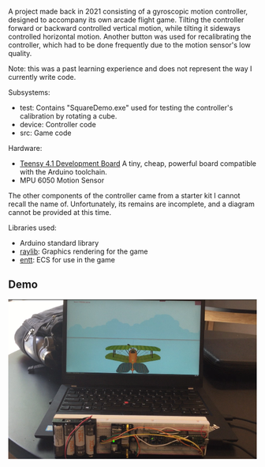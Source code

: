 A project made back in 2021 consisting of a gyroscopic motion controller, designed to accompany its own arcade flight game.
Tilting the controller forward or backward controlled vertical motion, while tilting it sideways controlled horizontal motion.
Another button was used for recalibrating the controller, which had to be done frequently due to the motion sensor's low quality.

Note: this was a past learning experience and does not represent the way I currently write code.

Subsystems:
* test: Contains "SquareDemo.exe" used for testing the controller's calibration by rotating a cube.
* device: Controller code
* src: Game code


Hardware:
* [Teensy 4.1 Development Board](https://www.pjrc.com/teensy/) A tiny, cheap, powerful board compatible with the Arduino toolchain.
* MPU 6050 Motion Sensor

The other components of the controller came from a starter kit I cannot recall the name of.
Unfortunately, its remains are incomplete, and a diagram cannot be provided at this time.

Libraries used:
* Arduino standard library
* [raylib](https://github.com/raysan5/raylib): Graphics rendering for the game
* [entt](https://github.com/skypjack/entt): ECS for use in the game

## Demo ##
![What it looks like](https://github.com/Tonycons-dev/motion-project-2021/blob/main/photo.png)  
